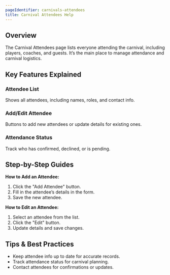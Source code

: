 ```yaml
---
pageIdentifier: carnivals-attendees
title: Carnival Attendees Help
---
```


## Overview
The Carnival Attendees page lists everyone attending the carnival, including players, coaches, and guests. It’s the main place to manage attendance and carnival logistics.

## Key Features Explained
### Attendee List
Shows all attendees, including names, roles, and contact info.

### Add/Edit Attendee
Buttons to add new attendees or update details for existing ones.

### Attendance Status
Track who has confirmed, declined, or is pending.

## Step-by-Step Guides
**How to Add an Attendee:**
1. Click the "Add Attendee" button.
2. Fill in the attendee’s details in the form.
3. Save the new attendee.

**How to Edit an Attendee:**
1. Select an attendee from the list.
2. Click the "Edit" button.
3. Update details and save changes.

## Tips & Best Practices
- Keep attendee info up to date for accurate records.
- Track attendance status for carnival planning.
- Contact attendees for confirmations or updates.
